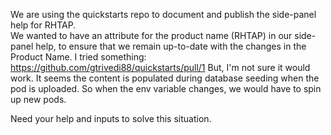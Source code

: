 We are using the quickstarts repo to document and publish the side-panel help for RHTAP.  
We wanted to have an attribute for the product name (RHTAP) in our side-panel help, to ensure that we remain up-to-date with the changes in the Product Name. I tried something: https://github.com/gtrivedi88/quickstarts/pull/1
But, I'm not sure it would work. It seems the content is populated during database seeding when the pod is uploaded. So when the env variable changes, we would have to spin up new pods. 

Need your help and inputs to solve this situation.
